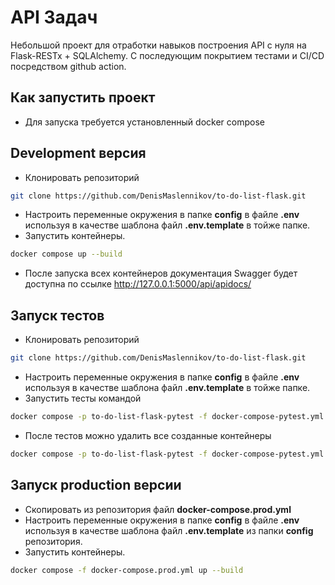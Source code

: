 # API Задач
Небольшой проект для отработки навыков построения API с нуля на Flask-RESTx + SQLAlchemy. 
C последующим покрытием тестами и CI/CD посредством github action.

## Как запустить проект 
- Для запуска требуется установленный docker compose

## Development версия
- Клонировать репозиторий 
```bash 
git clone https://github.com/DenisMaslennikov/to-do-list-flask.git
```
- Настроить переменные окружения в папке **config** в файле **.env** используя в качестве шаблона файл **.env.template** в тойже папке.
- Запустить контейнеры. 
```bash 
docker compose up --build
```
- После запуска всех контейнеров документация Swagger будет доступна по ссылке  http://127.0.0.1:5000/api/apidocs/

## Запуск тестов
- Клонировать репозиторий 
```bash 
git clone https://github.com/DenisMaslennikov/to-do-list-flask.git
```
- Настроить переменные окружения в папке **config** в файле **.env** используя в качестве шаблона файл **.env.template** в тойже папке.
- Запустить тесты командой 
```bash
docker compose -p to-do-list-flask-pytest -f docker-compose-pytest.yml run --build -e PYTHONPATH=./app --rm api pytest
```
- После тестов можно удалить все созданные контейнеры
```bash
docker compose -p to-do-list-flask-pytest -f docker-compose-pytest.yml down -v
```

## Запуск production версии
- Скопировать из репозитория файл **docker-compose.prod.yml**
- Настроить переменные окружения в папке **config** в файле **.env** используя в качестве шаблона файл **.env.template** из папки **config** репозитория.
- Запустить контейнеры. 
```bash 
docker compose -f docker-compose.prod.yml up --build
```
